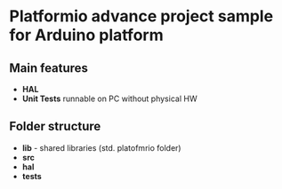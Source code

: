 # Platformio advance project sample for Arduino platform

## Main features

- **HAL**
- **Unit Tests** runnable on PC without physical HW

## Folder structure

- **lib** - shared libraries (std. platofmrio folder)
- **src**
- **hal**
- **tests**
